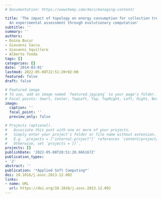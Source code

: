 ```yaml
---
# Documentation: https://wowchemy.com/docs/managing-content/

title: 'The impact of topology on energy consumption for collection tree protocols:
  An experimental assessment through evolutionary computation'
subtitle: ''
summary: ''
authors:
- Doina Bucur
- Giovanni Iacca
- Giovanni Squillero
- Alberto Tonda
tags: []
categories: []
date: '2014-03-01'
lastmod: 2022-05-08T22:51:20+02:00
featured: false
draft: false

# Featured image
# To use, add an image named `featured.jpg/png` to your page's folder.
# Focal points: Smart, Center, TopLeft, Top, TopRight, Left, Right, BottomLeft, Bottom, BottomRight.
image:
  caption: ''
  focal_point: ''
  preview_only: false

# Projects (optional).
#   Associate this post with one or more of your projects.
#   Simply enter your project's folder or file name without extension.
#   E.g. `projects = ["internal-project"]` references `content/project/deep-learning/index.md`.
#   Otherwise, set `projects = []`.
projects: []
publishDate: '2022-05-08T20:51:20.666167Z'
publication_types:
- '2'
abstract: ''
publication: '*Applied Soft Computing*'
doi: 10.1016/j.asoc.2013.12.002
links:
- name: URL
  url: https://doi.org/10.1016/j.asoc.2013.12.002
---
```

